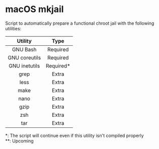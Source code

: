 # macOS mkjail
Script to automatically prepare a functional chroot jail with the following utilities:

| Utility       | Type       |
|:-------------:|:----------:|
| GNU Bash      | Required   |
| GNU coreutils | Required   |
| GNU inetutils | Required\* |
| grep          | Extra      |
| less          | Extra      |
| make          | Extra      |
| nano          | Extra      |
| gzip          | Extra      |
| zsh           | Extra      |
| tar           | Extra      |

\*: The script will continue even if this utility isn't compiled properly  
\*\*: Upcoming
